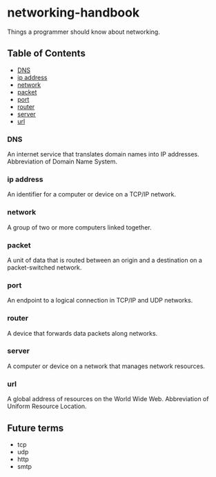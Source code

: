 # networking-handbook

Things a programmer should know about networking.

## Table of Contents
- [DNS](#dns)
- [ip address](#ip-address)
- [network](#network)
- [packet](#packet)
- [port](#port)
- [router](#router)
- [server](#server)
- [url](#url)

### DNS
An internet service that translates domain names into IP addresses. Abbreviation of Domain Name System.

### ip address
An identifier for a computer or device on a TCP/IP network.

### network
A group of two or more computers linked together.

### packet
A unit of data that is routed between an origin and a destination on a packet-switched network.

### port
An endpoint to a logical connection in TCP/IP and UDP networks.

### router
A device that forwards data packets along networks.

### server
A computer or device on a network that manages network resources.

### url
A global address of resources on the World Wide Web. Abbreviation of Uniform Resource Location.

## Future terms
- tcp
- udp
- http
- smtp
